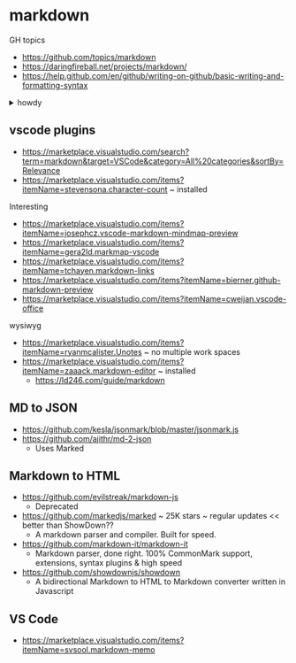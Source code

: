 # markdown

GH topics

* https://github.com/topics/markdown
* https://daringfireball.net/projects/markdown/
* https://help.github.com/en/github/writing-on-github/basic-writing-and-formatting-syntax

<details>
<summary>howdy</summary>
lorem ipsum, quia dolor sit, amet, consectetur, adipisci velit, sed quia non numquam eius modi tempora incidunt, ut labore et dolore magnam aliquam quaerat voluptatem. ut enim ad minima veniam, quis nostrum exercitationem ullam corporis suscipit laboriosam, nisi ut aliquid ex ea commodi consequatur? quis autem vel eum iure reprehenderit, qui in ea voluptate velit esse, quam nihil molestiae consequatur, vel illum, qui dolorem eum fugiat, quo voluptas nulla pariatur?
</details>

## vscode plugins

* https://marketplace.visualstudio.com/search?term=markdown&target=VSCode&category=All%20categories&sortBy=Relevance
* https://marketplace.visualstudio.com/items?itemName=stevensona.character-count ~ installed

Interesting

* https://marketplace.visualstudio.com/items?itemName=josephcz.vscode-markdown-mindmap-preview
* https://marketplace.visualstudio.com/items?itemName=gera2ld.markmap-vscode
* https://marketplace.visualstudio.com/items?itemName=tchayen.markdown-links
* https://marketplace.visualstudio.com/items?itemName=bierner.github-markdown-preview
* https://marketplace.visualstudio.com/items?itemName=cweijan.vscode-office

wysiwyg

* https://marketplace.visualstudio.com/items?itemName=ryanmcalister.Unotes ~ no multiple work spaces
* https://marketplace.visualstudio.com/items?itemName=zaaack.markdown-editor ~ installed
  * https://ld246.com/guide/markdown

## MD to JSON

* https://github.com/kesla/jsonmark/blob/master/jsonmark.js
* https://github.com/ajithr/md-2-json
  * Uses Marked

## Markdown to HTML

* https://github.com/evilstreak/markdown-js
  * Deprecated
* https://github.com/markedjs/marked ~ 25K stars ~ regular updates << better than ShowDown??
  * A markdown parser and compiler. Built for speed.
* https://github.com/markdown-it/markdown-it
  * Markdown parser, done right. 100% CommonMark support, extensions, syntax plugins & high speed
* https://github.com/showdownjs/showdown
  * A bidirectional Markdown to HTML to Markdown converter written in Javascript

## VS Code

* https://marketplace.visualstudio.com/items?itemName=svsool.markdown-memo

